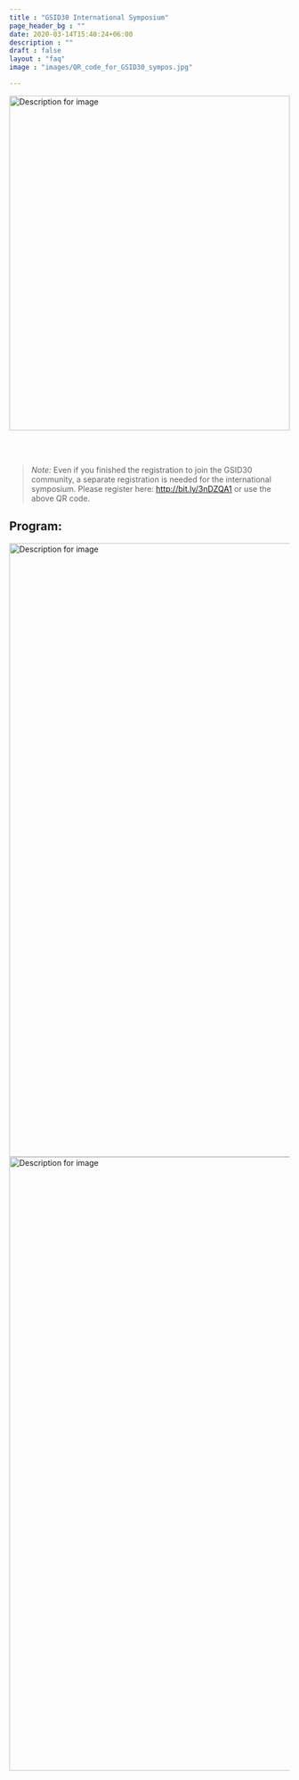 ```yaml
---
title : "GSID30 International Symposium"
page_header_bg : ""
date: 2020-03-14T15:40:24+06:00
description : ""
draft : false
layout : "faq"
image : "images/QR_code_for_GSID30_sympos.jpg"

---
```



<img src="https://monosnap.com/image/QanHIbJTg5L3tWRnsNQGRp9tVSvcvi" alt="Description for image" width="100%" height="600">


<br><br>

> _Note:_ Even if you finished the registration to join the GSID30 community, a separate registration is needed for the international symposium.  Please register here: <http://bit.ly/3nDZQA1> or use the above QR code.

## Program:

<img src="https://monosnap.com/image/bMgfuk8zLH8Cgmq8NHvP9Px0PVtASP.png" alt="Description for image" width="700" height="1100">
<img src="https://monosnap.com/image/b0DdjGlwgkvWaRmqCqOVyajQEPvi2Z.png" alt="Description for image" width="700" height="1100">

